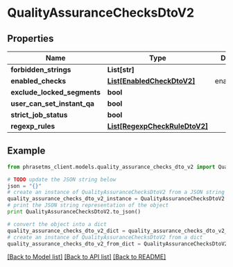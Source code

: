 # QualityAssuranceChecksDtoV2

## Properties

| Name                        | Type                                                      | Description   | Notes      |
| --------------------------- | --------------------------------------------------------- | ------------- | ---------- |
| **forbidden_strings**       | **List[str]**                                             |               | [optional] |
| **enabled_checks**          | [**List[EnabledCheckDtoV2]**](EnabledCheckDtoV2.md)       | enabledChecks | [optional] |
| **exclude_locked_segments** | **bool**                                                  |               | [optional] |
| **user_can_set_instant_qa** | **bool**                                                  |               | [optional] |
| **strict_job_status**       | **bool**                                                  |               | [optional] |
| **regexp_rules**            | [**List[RegexpCheckRuleDtoV2]**](RegexpCheckRuleDtoV2.md) |               | [optional] |

## Example

```python
from phrasetms_client.models.quality_assurance_checks_dto_v2 import QualityAssuranceChecksDtoV2

# TODO update the JSON string below
json = "{}"
# create an instance of QualityAssuranceChecksDtoV2 from a JSON string
quality_assurance_checks_dto_v2_instance = QualityAssuranceChecksDtoV2.from_json(json)
# print the JSON string representation of the object
print QualityAssuranceChecksDtoV2.to_json()

# convert the object into a dict
quality_assurance_checks_dto_v2_dict = quality_assurance_checks_dto_v2_instance.to_dict()
# create an instance of QualityAssuranceChecksDtoV2 from a dict
quality_assurance_checks_dto_v2_from_dict = QualityAssuranceChecksDtoV2.from_dict(quality_assurance_checks_dto_v2_dict)
```

[[Back to Model list]](../README.md#documentation-for-models) [[Back to API list]](../README.md#documentation-for-api-endpoints) [[Back to README]](../README.md)
